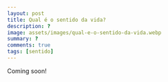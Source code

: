```yaml
---
layout: post
title: Qual é o sentido da vida?
description: ?
image: assets/images/qual-e-o-sentido-da-vida.webp
summary: ?
comments: true
tags: [sentido]
---
```


Coming soon!